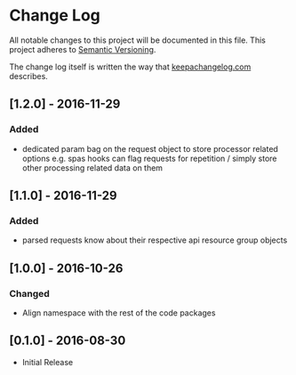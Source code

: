 # Change Log
All notable changes to this project will be documented in this file.
This project adheres to [Semantic Versioning](http://semver.org/).

The change log itself is written the way that [keepachangelog.com](http://keepachangelog.com/) describes.

## [1.2.0] - 2016-11-29
### Added
- dedicated param bag on the request object to store processor related options
  e.g. spas hooks can flag requests for repetition / simply store other processing related data on them

## [1.1.0] - 2016-11-29
### Added
- parsed requests know about their respective api resource group objects

## [1.0.0] - 2016-10-26
### Changed
- Align namespace with the rest of the code packages

## [0.1.0] - 2016-08-30
- Initial Release
